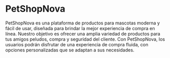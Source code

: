 # PetShopNova
PetShopNova es una plataforma de productos para mascotas moderna y fácil de usar, diseñada para brindar la mejor experiencia de compra en línea. Nuestro objetivo es ofrecer una amplia variedad de productos para tus amigos peludos, compra y seguridad del cliente.
Con PetShopNova, los usuarios podrán disfrutar de una experiencia de compra fluida, con opciones personalizadas que se adaptan a sus necesidades.
